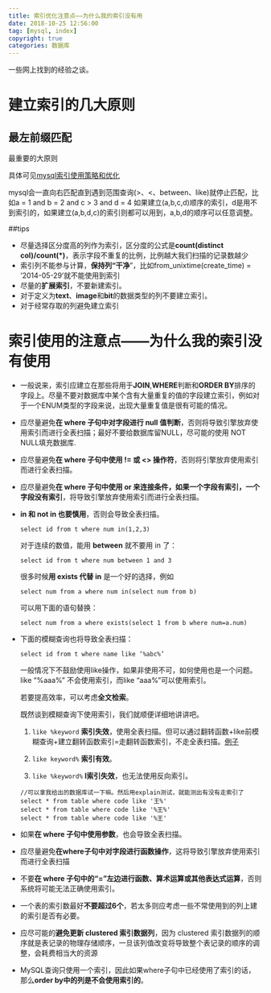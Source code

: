 ```yaml
---
title: 索引优化注意点——为什么我的索引没有用
date: 2018-10-25 12:56:00
tag: [mysql, index]
copyright: true
categories: 数据库
---
```


一些网上找到的经验之谈。

# 建立索引的几大原则

## 最左前缀匹配

最重要的大原则

具体可见[mysql索引使用策略和优化](https://www.kancloud.cn/kancloud/theory-of-mysql-index/41857)

mysql会一直向右匹配直到遇到范围查询(>、<、between、like)就停止匹配，比如a = 1 and b = 2 and c > 3 and d = 4 如果建立(a,b,c,d)顺序的索引，d是用不到索引的，如果建立(a,b,d,c)的索引则都可以用到，a,b,d的顺序可以任意调整。

 

##tips

- 尽量选择区分度高的列作为索引，区分度的公式是**count(distinct col)/count(*)**，表示字段不重复的比例，比例越大我们扫描的记录数越少
- 索引列不能参与计算，**保持列“干净**”，比如from_unixtime(create_time) = ’2014-05-29’就不能使用到索引
- 尽量的**扩展索引**，不要新建索引。
- 对于定义为**text**、**image**和**bit**的数据类型的列不要建立索引。
- 对于经常存取的列避免建立索引

 

 # 索引使用的注意点——为什么我的索引没有使用

- 一般说来，索引应建立在那些将用于**JOIN**,**WHERE**判断和**ORDER BY**排序的字段上。尽量不要对数据库中某个含有大量重复的值的字段建立索引，例如对于一个ENUM类型的字段来说，出现大量重复值是很有可能的情况。

- 应尽量避免**在 where 子句中对字段进行 null 值判断**，否则将导致引擎放弃使用索引而进行全表扫描；最好不要给数据库留NULL，尽可能的使用 NOT NULL填充数据库.

- 应尽量避免**在 where 子句中使用 != 或 <> 操作符**，否则将引擎放弃使用索引而进行全表扫描。

- 应尽量避免**在 where 子句中使用 or 来连接条件，如果一个字段有索引，一个字段没有索引**，将导致引擎放弃使用索引而进行全表扫描。

- **in 和 not in 也要慎用**，否则会导致全表扫描。

  ```mysql
  select id from t where num in(1,2,3)
  ```
  对于连续的数值，能用 **between** 就不要用 in 了：

  ```mysql
  select id from t where num between 1 and 3
  ```

  很多时候**用 exists 代替 in** 是一个好的选择，例如

  ```mysql
  select num from a where num in(select num from b)
  ```

  可以用下面的语句替换：

  ```mysql
  select num from a where exists(select 1 from b where num=a.num) 
  ```

- 下面的模糊查询也将导致全表扫描：

  ```
  select id from t where name like ‘%abc%’
  ```

  一般情况下不鼓励使用like操作，如果非使用不可，如何使用也是一个问题。like “%aaa%” 不会使用索引，而like “aaa%”可以使用索引。

  若要提高效率，可以考虑**全文检索**。

  既然谈到模糊查询下使用索引，我们就顺便详细地讲讲吧。

  1. `like %keyword`    **索引失效**，使用全表扫描。但可以通过翻转函数+like前模糊查询+建立翻转函数索引=走翻转函数索引，不走全表扫描。[例子](https://link.jianshu.com?t=http://www.educity.cn/wenda/389292.html)

  2. `like keyword%`    **索引有效**。

  3.  `like %keyword%` **l索引失效**，也无法使用反向索引。

  ```mysql
  //可以拿我给出的数据库试一下嘛。然后用explain测试，就能测出有没有走索引了
  select * from table where code like '王%'  
  select * from table where code like '%王%'  
  select * from table where code like '%王'
  ```

- 如果**在 where 子句中使用参数**，也会导致全表扫描。 

- 应尽量避免**在where子句中对字段进行函数操作**，这将导致引擎放弃使用索引而进行全表扫描

- 不要**在 where 子句中的“=”左边进行函数、算术运算或其他表达式运算**，否则系统将可能无法正确使用索引。

- 一个表的索引数最好**不要超过6个**，若太多则应考虑一些不常使用到的列上建的索引是否有必要。

- 应尽可能的**避免更新 clustered 索引数据列**，因为 clustered 索引数据列的顺序就是表记录的物理存储顺序，一旦该列值改变将导致整个表记录的顺序的调整，会耗费相当大的资源

- MySQL查询只使用一个索引，因此如果where子句中已经使用了索引的话，那么**order by中的列是不会使用索引的**。

 